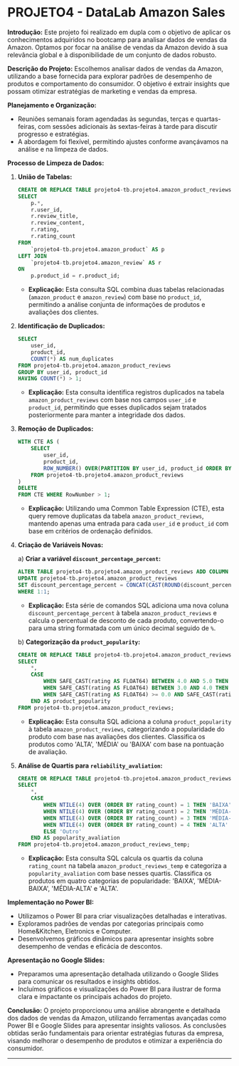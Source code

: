 # PROJETO4 - DataLab Amazon Sales

**Introdução:**
Este projeto foi realizado em dupla com o objetivo de aplicar os conhecimentos adquiridos no bootcamp para analisar dados de vendas da Amazon. Optamos por focar na análise de vendas da Amazon devido à sua relevância global e à disponibilidade de um conjunto de dados robusto.

**Descrição do Projeto:**
Escolhemos analisar dados de vendas da Amazon, utilizando a base fornecida para explorar padrões de desempenho de produtos e comportamento do consumidor. O objetivo é extrair insights que possam otimizar estratégias de marketing e vendas da empresa.

**Planejamento e Organização:**
- Reuniões semanais foram agendadas às segundas, terças e quartas-feiras, com sessões adicionais às sextas-feiras à tarde para discutir progresso e estratégias.
- A abordagem foi flexível, permitindo ajustes conforme avançávamos na análise e na limpeza de dados.

**Processo de Limpeza de Dados:**

1. **União de Tabelas:**
   ```sql
   CREATE OR REPLACE TABLE projeto4-tb.projeto4.amazon_product_reviews AS
   SELECT
       p.*,
       r.user_id,
       r.review_title,
       r.review_content,
       r.rating,
       r.rating_count
   FROM
       `projeto4-tb.projeto4.amazon_product` AS p
   LEFT JOIN
       `projeto4-tb.projeto4.amazon_review` AS r
   ON
       p.product_id = r.product_id;
   ```
   - **Explicação:** Esta consulta SQL combina duas tabelas relacionadas (`amazon_product` e `amazon_review`) com base no `product_id`, permitindo a análise conjunta de informações de produtos e avaliações dos clientes.

2. **Identificação de Duplicados:**
   ```sql
   SELECT
       user_id,
       product_id,
       COUNT(*) AS num_duplicates
   FROM projeto4-tb.projeto4.amazon_product_reviews
   GROUP BY user_id, product_id
   HAVING COUNT(*) > 1;
   ```
   - **Explicação:** Esta consulta identifica registros duplicados na tabela `amazon_product_reviews` com base nos campos `user_id` e `product_id`, permitindo que esses duplicados sejam tratados posteriormente para manter a integridade dos dados.

3. **Remoção de Duplicados:**
   ```sql
   WITH CTE AS (
       SELECT
           user_id,
           product_id,
           ROW_NUMBER() OVER(PARTITION BY user_id, product_id ORDER BY (SELECT NULL)) AS RowNumber
       FROM projeto4-tb.projeto4.amazon_product_reviews
   )
   DELETE
   FROM CTE WHERE RowNumber > 1;
   ```
   - **Explicação:** Utilizando uma Common Table Expression (CTE), esta query remove duplicatas da tabela `amazon_product_reviews`, mantendo apenas uma entrada para cada `user_id` e `product_id` com base em critérios de ordenação definidos.

4. **Criação de Variáveis Novas:**

   a) **Criar a variável `discount_percentage_percent`:**
   ```sql
   ALTER TABLE projeto4-tb.projeto4.amazon_product_reviews ADD COLUMN discount_percentage_percent STRING;
   UPDATE projeto4-tb.projeto4.amazon_product_reviews
   SET discount_percentage_percent = CONCAT(CAST(ROUND(discount_percentage * 100, 1) AS STRING), '%')
   WHERE 1:1;
   ```
   - **Explicação:** Esta série de comandos SQL adiciona uma nova coluna `discount_percentage_percent` à tabela `amazon_product_reviews` e calcula o percentual de desconto de cada produto, convertendo-o para uma string formatada com um único decimal seguido de `%`.

   b) **Categorização da `product_popularity`:**
   ```sql
   CREATE OR REPLACE TABLE projeto4-tb.projeto4.amazon_product_reviews AS
   SELECT
       *,
       CASE
           WHEN SAFE_CAST(rating AS FLOAT64) BETWEEN 4.0 AND 5.0 THEN 'ALTA'
           WHEN SAFE_CAST(rating AS FLOAT64) BETWEEN 3.0 AND 4.0 THEN 'MÉDIA'
           WHEN SAFE_CAST(rating AS FLOAT64) >= 0.0 AND SAFE_CAST(rating AS FLOAT64) < 3.0 THEN 'BAIXA'
       END AS product_popularity
   FROM projeto4-tb.projeto4.amazon_product_reviews;
   ```
   - **Explicação:** Esta consulta SQL adiciona a coluna `product_popularity` à tabela `amazon_product_reviews`, categorizando a popularidade do produto com base nas avaliações dos clientes. Classifica os produtos como 'ALTA', 'MÉDIA' ou 'BAIXA' com base na pontuação de avaliação.

5. **Análise de Quartis para `reliability_avaliation`:**
   ```sql
   CREATE OR REPLACE TABLE projeto4-tb.projeto4.amazon_product_reviews AS
   SELECT
       *,
       CASE
           WHEN NTILE(4) OVER (ORDER BY rating_count) = 1 THEN 'BAIXA'
           WHEN NTILE(4) OVER (ORDER BY rating_count) = 2 THEN 'MÉDIA-BAIXA'
           WHEN NTILE(4) OVER (ORDER BY rating_count) = 3 THEN 'MÉDIA-ALTA'
           WHEN NTILE(4) OVER (ORDER BY rating_count) = 4 THEN 'ALTA'
           ELSE 'Outro'
       END AS popularity_avaliation
   FROM projeto4-tb.projeto4.amazon_product_reviews_temp;
   ```
   - **Explicação:** Esta consulta SQL calcula os quartis da coluna `rating_count` na tabela `amazon_product_reviews_temp` e categoriza a `popularity_avaliation` com base nesses quartis. Classifica os produtos em quatro categorias de popularidade: 'BAIXA', 'MÉDIA-BAIXA', 'MÉDIA-ALTA' e 'ALTA'.

**Implementação no Power BI:**
- Utilizamos o Power BI para criar visualizações detalhadas e interativas.
- Exploramos padrões de vendas por categorias principais como Home&Kitchen, Eletronics e Computer.
- Desenvolvemos gráficos dinâmicos para apresentar insights sobre desempenho de vendas e eficácia de descontos.

**Apresentação no Google Slides:**
- Preparamos uma apresentação detalhada utilizando o Google Slides para comunicar os resultados e insights obtidos.
- Incluímos gráficos e visualizações do Power BI para ilustrar de forma clara e impactante os principais achados do projeto.

**Conclusão:**
O projeto proporcionou uma análise abrangente e detalhada dos dados de vendas da Amazon, utilizando ferramentas avançadas como Power BI e Google Slides para apresentar insights valiosos. As conclusões obtidas serão fundamentais para orientar estratégias futuras da empresa, visando melhorar o desempenho de produtos e otimizar a experiência do consumidor.

---
